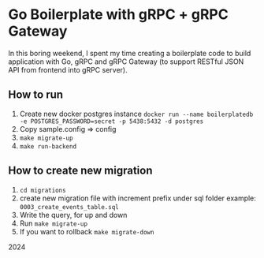 # Go Boilerplate with gRPC + gRPC Gateway

In this boring weekend, I spent my time creating a boilerplate code to build application with Go, gRPC and gRPC Gateway (to support RESTful JSON API from frontend into gRPC server).

## How to run
1. Create new docker postgres instance `docker run --name boilerplatedb -e POSTGRES_PASSWORD=secret -p 5438:5432 -d postgres`
1. Copy sample.config => config
2. `make migrate-up`
3. `make run-backend`

## How to create new migration
1. `cd migrations`
2. create new migration file with increment prefix under sql folder example: `0003_create_events_table.sql`
3. Write the query, for up and down
4. Run `make migrate-up`
5. If you want to rollback `make migrate-down`

2024
